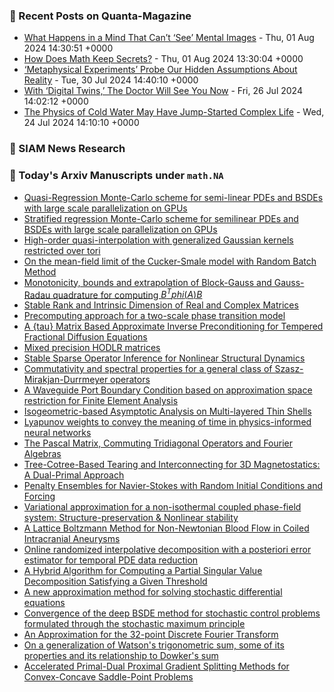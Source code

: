 ### 📝 Recent Posts on Quanta-Magazine
<!-- quanta starts -->
* <a href="https://www.quantamagazine.org/what-happens-in-a-mind-that-cant-see-mental-images-20240801/">What Happens in a Mind That Can’t ‘See’ Mental Images</a> - Thu, 01 Aug 2024 14:30:51 +0000
* <a href="https://www.quantamagazine.org/how-does-math-keep-secrets-20240801/">How Does Math Keep Secrets?</a> - Thu, 01 Aug 2024 13:30:04 +0000
* <a href="https://www.quantamagazine.org/metaphysical-experiments-test-hidden-assumptions-about-reality-20240730/">‘Metaphysical Experiments’ Probe Our Hidden Assumptions About Reality</a> - Tue, 30 Jul 2024 14:40:10 +0000
* <a href="https://www.quantamagazine.org/with-digital-twins-the-doctor-will-see-you-now-20240726/">With ‘Digital Twins,’ The Doctor Will See You Now</a> - Fri, 26 Jul 2024 14:02:12 +0000
* <a href="https://www.quantamagazine.org/the-physics-of-cold-water-may-have-jump-started-complex-life-20240724/">The Physics of Cold Water May Have Jump-Started Complex Life</a> - Wed, 24 Jul 2024 14:10:10 +0000
<!-- quanta ends -->

### 📝 SIAM News Research
<!-- siam-news starts -->

<!-- siam-news ends -->

### 📝 Today's Arxiv Manuscripts under ``math.NA``
<!-- arxiv-math-na starts -->
* <a href="https://arxiv.org/abs/2407.21084">Quasi-Regression Monte-Carlo scheme for semi-linear PDEs and BSDEs with large scale parallelization on GPUs</a>
* <a href="https://arxiv.org/abs/2407.21085">Stratified regression Monte-Carlo scheme for semilinear PDEs and BSDEs with large scale parallelization on GPUs</a>
* <a href="https://arxiv.org/abs/2407.21283">High-order quasi-interpolation with generalized Gaussian kernels restricted over tori</a>
* <a href="https://arxiv.org/abs/2407.21297">On the mean-field limit of the Cucker-Smale model with Random Batch Method</a>
* <a href="https://arxiv.org/abs/2407.21505">Monotonicity, bounds and extrapolation of Block-Gauss and Gauss-Radau quadrature for computing $B^T phi (A) B$</a>
* <a href="https://arxiv.org/abs/2407.21594">Stable Rank and Intrinsic Dimension of Real and Complex Matrices</a>
* <a href="https://arxiv.org/abs/2407.21595">Precomputing approach for a two-scale phase transition model</a>
* <a href="https://arxiv.org/abs/2407.21603">A {tau} Matrix Based Approximate Inverse Preconditioning for Tempered Fractional Diffusion Equations</a>
* <a href="https://arxiv.org/abs/2407.21637">Mixed precision HODLR matrices</a>
* <a href="https://arxiv.org/abs/2407.21672">Stable Sparse Operator Inference for Nonlinear Structural Dynamics</a>
* <a href="https://arxiv.org/abs/2407.21722">Commutativity and spectral properties for a general class of Szasz-Mirakjan-Durrmeyer operators</a>
* <a href="https://arxiv.org/abs/2407.21766">A Waveguide Port Boundary Condition based on approximation space restriction for Finite Element Analysis</a>
* <a href="https://arxiv.org/abs/2407.21021">Isogeometric-based Asymptotic Analysis on Multi-layered Thin Shells</a>
* <a href="https://arxiv.org/abs/2407.21642">Lyapunov weights to convey the meaning of time in physics-informed neural networks</a>
* <a href="https://arxiv.org/abs/2407.21680">The Pascal Matrix, Commuting Tridiagonal Operators and Fourier Algebras</a>
* <a href="https://arxiv.org/abs/2407.21707">Tree-Cotree-Based Tearing and Interconnecting for 3D Magnetostatics: A Dual-Primal Approach</a>
* <a href="https://arxiv.org/abs/2309.12870">Penalty Ensembles for Navier-Stokes with Random Initial Conditions and Forcing</a>
* <a href="https://arxiv.org/abs/2312.14566">Variational approximation for a non-isothermal coupled phase-field system: Structure-preservation & Nonlinear stability</a>
* <a href="https://arxiv.org/abs/2402.10809">A Lattice Boltzmann Method for Non-Newtonian Blood Flow in Coiled Intracranial Aneurysms</a>
* <a href="https://arxiv.org/abs/2405.16076">Online randomized interpolative decomposition with a posteriori error estimator for temporal PDE data reduction</a>
* <a href="https://arxiv.org/abs/2407.06306">A Hybrid Algorithm for Computing a Partial Singular Value Decomposition Satisfying a Given Threshold</a>
* <a href="https://arxiv.org/abs/2407.19350">A new approximation method for solving stochastic differential equations</a>
* <a href="https://arxiv.org/abs/2401.17472">Convergence of the deep BSDE method for stochastic control problems formulated through the stochastic maximum principle</a>
* <a href="https://arxiv.org/abs/2407.12708">An Approximation for the 32-point Discrete Fourier Transform</a>
* <a href="https://arxiv.org/abs/2407.19223">On a generalization of Watson's trigonometric sum, some of its properties and its relationship to Dowker's sum</a>
* <a href="https://arxiv.org/abs/2407.20195">Accelerated Primal-Dual Proximal Gradient Splitting Methods for Convex-Concave Saddle-Point Problems</a>
<!-- arxiv-math-na ends -->
